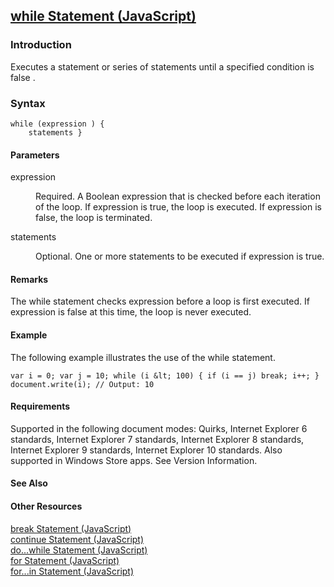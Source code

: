 ## [while Statement (JavaScript)](while-Statement.html)

### Introduction 

 Executes a statement or series of statements until a specified condition is false .

### Syntax 

```
while (expression ) { 
	statements }
```

#### Parameters 

<div id="sectionSection0" class="section" name="collapseableSection" style="" expanded="true">
  <dl class="authored">
    <dt>
      <span class="parameter" sdata="paramReference" xmlns:util="util">expression</span>
    </dt>
    <dd>
      <p xmlns:util="util">
        Required. A Boolean expression that is checked before each iteration of the loop. If <span class="parameter" sdata="paramReference">expression</span> is <span sdata="langKeyword" value=
        "true"><span class="keyword">true</span></span>, the loop is executed. If <span class="parameter" sdata="paramReference">expression</span> is <span sdata="langKeyword" value=
        "false"><span class="keyword">false</span></span>, the loop is terminated.
      </p>
    </dd>
    <dt>
      <span class="parameter" sdata="paramReference" xmlns:util="util">statements</span>
    </dt>
    <dd>
      <p xmlns:util="util">
        Optional. One or more statements to be executed if <span class="parameter" sdata="paramReference">expression</span> is <span sdata="langKeyword" value="true"><span class=
        "keyword">true</span></span>.
      </p>
    </dd>
  </dl>
</div>

#### Remarks 

<div id="languageReferenceRemarksSection" class="section" name="collapseableSection" style="">
  <p xmlns:util="util">
    The <span sdata="langKeyword" value="while"><span class="keyword">while</span></span> statement checks <span class="parameter" sdata="paramReference">expression</span> before a loop is first
    executed. If <span class="parameter" sdata="paramReference">expression</span> is <span sdata="langKeyword" value="false"><span class="keyword">false</span></span> at this time, the loop is never
    executed.
  </p>
</div>

#### Example 

<p xmlns:util="util">
  The following example illustrates the use of the <span sdata="langKeyword" value="while"><span class="keyword">while</span></span> statement.
</p>

```
var i = 0; var j = 10; while (i &lt; 100) { if (i == j) break; i++; } document.write(i); // Output: 10
```

#### Requirements 

<div id="requirementsTitleSection" class="section" name="collapseableSection" style="">
  <p xmlns:util="util"></p>
  <p>
    Supported in the following document modes: Quirks, Internet Explorer 6 standards, Internet Explorer 7 standards, Internet Explorer 8 standards, Internet Explorer 9 standards, Internet Explorer 10
    standards. Also supported in Windows Store apps. See Version Information.
  </p>
</div>

#### See Also 

<div id="seeAlsoSection" class="section" name="collapseableSection" style="">
  <h4 class="subHeading">
    Other Resources
  </h4>
  <div class="seeAlsoStyle">
    <span sdata="link" xmlns:util="util"><a href="5be0f2a8-5fe7-4a6c-89af-ca20a925ce87.htm">break Statement (JavaScript)</a></span>
  </div>
  <div class="seeAlsoStyle">
    <span sdata="link" xmlns:util="util"><a href="f8a30d9f-e2de-4e1f-8668-4e4cf95f7df9.htm">continue Statement (JavaScript)</a></span>
  </div>
  <div class="seeAlsoStyle">
    <span sdata="link" xmlns:util="util"><a href="8b7782ba-fbad-48cd-9639-193566da6ae5.htm">do...while Statement (JavaScript)</a></span>
  </div>
  <div class="seeAlsoStyle">
    <span sdata="link" xmlns:util="util"><a href="bae0ec40-152e-43f3-969b-3696489ec5c4.htm">for Statement (JavaScript)</a></span>
  </div>
  <div class="seeAlsoStyle">
    <span sdata="link" xmlns:util="util"><a href="1b51a0ce-89f7-4a69-88ed-017b47dc398f.htm">for...in Statement (JavaScript)</a></span>
  </div>
</div>


